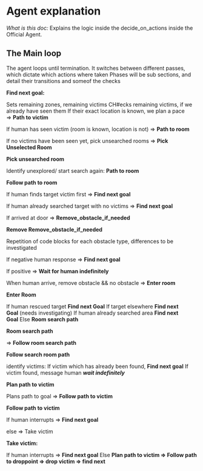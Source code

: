 # Agent explanation

*What is this doc:* Explains the logic inside the decide_on_actions inside the Official Agent.

## The Main loop

The agent loops until termination. It switches between different passes, which dictate which actions where taken Phases will be sub sections, and detail their transitions and someof the checks

**Find next goal:**

Sets remaining zones, remaining victims CH#ecks remaining victims, if we already have seen them If their exact location is known, we plan a pace => **Path to victim**

If human has seen victim (room is known, location is not) => **Path to room**

If no victims have been seen yet, pick unsearched rooms => **Pick Unselected Room**

**Pick unsearched room**

Identify unexplored/ start search again: **Path to room**

**Follow path to room**

If human finds target victim first => **Find next goal**

If human already searched target with no victims => **Find next goal**

If arrived at door => **Remove_obstacle_if_needed**

**Remove Remove_obstacle_if_needed**

Repetition of code blocks for each obstacle type, differences to be investigated

If negative human response => **Find next goal**

If positive => **Wait for human indefinitely**

When human arrive, remove obstacle && no obstacle => **Enter room**

**Enter Room**

If human rescued target **Find next Goal** If target elsewhere **Find next Goal** (needs investigating) If human already searched area **Find next Goal** Else **Room search path**

**Room search path**

=> **Follow room search path**

**Follow search room path**

identify victims: If victim which has already been found, **Find next goal** If victim found, message human ***wait indefinitely***

**Plan path to victim**

Plans path to goal => **Follow path to victim**

**Follow path to victim**

If human interrupts => **Find next goal**

else => Take victim

**Take victim:**

If human interrupts => **Find next goal** Else **Plan path to victim => Follow path to droppoint => drop victim => find next**